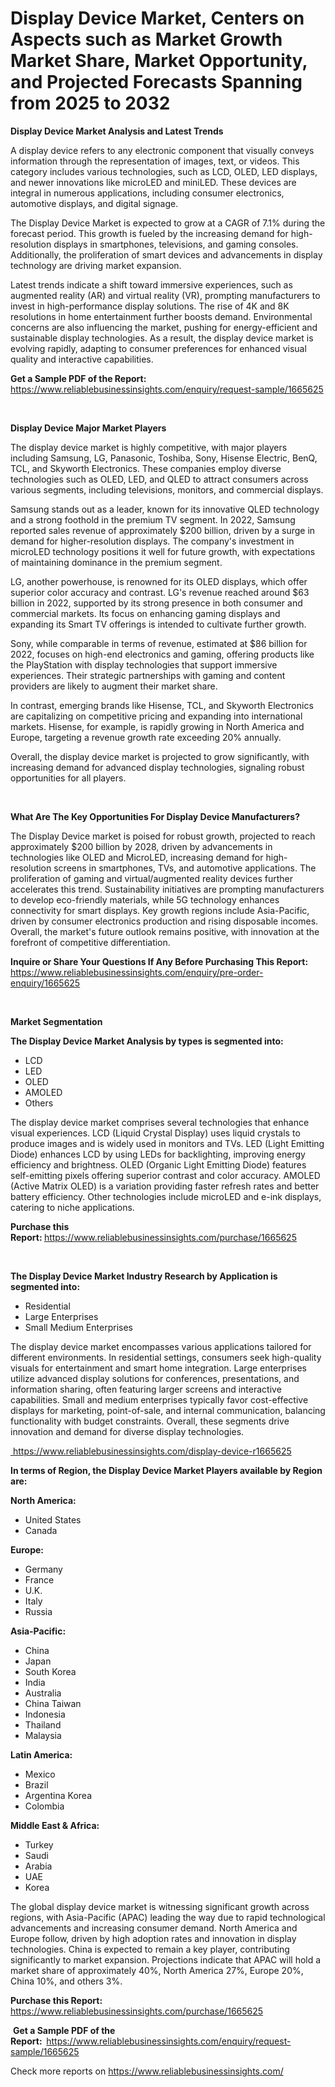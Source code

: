<p><h1>Display Device Market, Centers on Aspects such as Market Growth Market Share, Market Opportunity, and Projected Forecasts Spanning from 2025 to 2032</h1></p><p><strong>Display Device Market Analysis and Latest Trends</strong></p>
<p><p>A display device refers to any electronic component that visually conveys information through the representation of images, text, or videos. This category includes various technologies, such as LCD, OLED, LED displays, and newer innovations like microLED and miniLED. These devices are integral in numerous applications, including consumer electronics, automotive displays, and digital signage.</p><p>The Display Device Market is expected to grow at a CAGR of 7.1% during the forecast period. This growth is fueled by the increasing demand for high-resolution displays in smartphones, televisions, and gaming consoles. Additionally, the proliferation of smart devices and advancements in display technology are driving market expansion. </p><p>Latest trends indicate a shift toward immersive experiences, such as augmented reality (AR) and virtual reality (VR), prompting manufacturers to invest in high-performance display solutions. The rise of 4K and 8K resolutions in home entertainment further boosts demand. Environmental concerns are also influencing the market, pushing for energy-efficient and sustainable display technologies. As a result, the display device market is evolving rapidly, adapting to consumer preferences for enhanced visual quality and interactive capabilities.</p></p>
<p><strong>Get a Sample PDF of the Report:&nbsp;</strong> <a href="https://www.reliablebusinessinsights.com/enquiry/request-sample/1665625?utm_campaign=2244&utm_medium=2&utm_source=Github&utm_content=ia&utm_term=10022025&utm_id=display-device">https://www.reliablebusinessinsights.com/enquiry/request-sample/1665625</a></p>
<p>&nbsp;</p>
<p><strong>Display Device Major Market Players</strong></p>
<p><p>The display device market is highly competitive, with major players including Samsung, LG, Panasonic, Toshiba, Sony, Hisense Electric, BenQ, TCL, and Skyworth Electronics. These companies employ diverse technologies such as OLED, LED, and QLED to attract consumers across various segments, including televisions, monitors, and commercial displays.</p><p>Samsung stands out as a leader, known for its innovative QLED technology and a strong foothold in the premium TV segment. In 2022, Samsung reported sales revenue of approximately $200 billion, driven by a surge in demand for higher-resolution displays. The company's investment in microLED technology positions it well for future growth, with expectations of maintaining dominance in the premium segment.</p><p>LG, another powerhouse, is renowned for its OLED displays, which offer superior color accuracy and contrast. LG's revenue reached around $63 billion in 2022, supported by its strong presence in both consumer and commercial markets. Its focus on enhancing gaming displays and expanding its Smart TV offerings is intended to cultivate further growth.</p><p>Sony, while comparable in terms of revenue, estimated at $86 billion for 2022, focuses on high-end electronics and gaming, offering products like the PlayStation with display technologies that support immersive experiences. Their strategic partnerships with gaming and content providers are likely to augment their market share.</p><p>In contrast, emerging brands like Hisense, TCL, and Skyworth Electronics are capitalizing on competitive pricing and expanding into international markets. Hisense, for example, is rapidly growing in North America and Europe, targeting a revenue growth rate exceeding 20% annually.</p><p>Overall, the display device market is projected to grow significantly, with increasing demand for advanced display technologies, signaling robust opportunities for all players.</p></p>
<p>&nbsp;</p>
<p><strong>What Are The Key Opportunities For Display Device Manufacturers?</strong></p>
<p><p>The Display Device market is poised for robust growth, projected to reach approximately $200 billion by 2028, driven by advancements in technologies like OLED and MicroLED, increasing demand for high-resolution screens in smartphones, TVs, and automotive applications. The proliferation of gaming and virtual/augmented reality devices further accelerates this trend. Sustainability initiatives are prompting manufacturers to develop eco-friendly materials, while 5G technology enhances connectivity for smart displays. Key growth regions include Asia-Pacific, driven by consumer electronics production and rising disposable incomes. Overall, the market's future outlook remains positive, with innovation at the forefront of competitive differentiation.</p></p>
<p><strong>Inquire or Share Your Questions If Any Before Purchasing This Report:</strong> <a href="https://www.reliablebusinessinsights.com/enquiry/pre-order-enquiry/1665625?utm_campaign=2244&utm_medium=2&utm_source=Github&utm_content=ia&utm_term=10022025&utm_id=display-device">https://www.reliablebusinessinsights.com/enquiry/pre-order-enquiry/1665625</a></p>
<p>&nbsp;</p>
<p><strong>Market Segmentation</strong></p>
<p><strong>The Display Device Market Analysis by types is segmented into:</strong></p>
<p><ul><li>LCD</li><li>LED</li><li>OLED</li><li>AMOLED</li><li>Others</li></ul></p>
<p><p>The display device market comprises several technologies that enhance visual experiences. LCD (Liquid Crystal Display) uses liquid crystals to produce images and is widely used in monitors and TVs. LED (Light Emitting Diode) enhances LCD by using LEDs for backlighting, improving energy efficiency and brightness. OLED (Organic Light Emitting Diode) features self-emitting pixels offering superior contrast and color accuracy. AMOLED (Active Matrix OLED) is a variation providing faster refresh rates and better battery efficiency. Other technologies include microLED and e-ink displays, catering to niche applications.</p></p>
<p><strong>Purchase this Report:&nbsp;</strong><a href="https://www.reliablebusinessinsights.com/purchase/1665625?utm_campaign=2244&utm_medium=2&utm_source=Github&utm_content=ia&utm_term=10022025&utm_id=display-device">https://www.reliablebusinessinsights.com/purchase/1665625</a></p>
<p>&nbsp;</p>
<p><strong>The Display Device Market Industry Research by Application is segmented into:</strong></p>
<p><ul><li>Residential</li><li>Large Enterprises</li><li>Small Medium Enterprises</li></ul></p>
<p><p>The display device market encompasses various applications tailored for different environments. In residential settings, consumers seek high-quality visuals for entertainment and smart home integration. Large enterprises utilize advanced display solutions for conferences, presentations, and information sharing, often featuring larger screens and interactive capabilities. Small and medium enterprises typically favor cost-effective displays for marketing, point-of-sale, and internal communication, balancing functionality with budget constraints. Overall, these segments drive innovation and demand for diverse display technologies.</p></p>
<p><a href="https://www.reliablebusinessinsights.com/display-device-r1665625?utm_campaign=2244&utm_medium=2&utm_source=Github&utm_content=ia&utm_term=10022025&utm_id=display-device">&nbsp;https://www.reliablebusinessinsights.com/display-device-r1665625</a></p>
<p><strong>In terms of Region, the Display Device Market Players available by Region are:</strong></p>
<p>
    <p> <strong> North America: </strong>
        <ul>
            <li>United States</li>
            <li>Canada</li>
        </ul>
        </p> 
    <p> <strong> Europe: </strong>
        <ul>
            <li>Germany</li>
            <li>France</li>
            <li>U.K.</li>
            <li>Italy</li>
            <li>Russia</li>
        </ul>
        </p> 
    <p> <strong> Asia-Pacific: </strong>
        <ul>
            <li>China</li>
            <li>Japan</li>
            <li>South Korea</li>
            <li>India</li>
            <li>Australia</li>
            <li>China Taiwan</li>
            <li>Indonesia</li>
            <li>Thailand</li>
            <li>Malaysia</li>
        </ul>
        </p> 
    <p> <strong> Latin America: </strong>
        <ul>
            <li>Mexico</li>
            <li>Brazil</li>
            <li>Argentina Korea</li>
            <li>Colombia</li>
        </ul>
        </p> 
    <p> <strong> Middle East & Africa: </strong>
        <ul>
            <li>Turkey</li>
            <li>Saudi</li>
            <li>Arabia</li>
            <li>UAE</li>
            <li>Korea</li>
        </ul>
    </p>
    </p>
<p><p>The global display device market is witnessing significant growth across regions, with Asia-Pacific (APAC) leading the way due to rapid technological advancements and increasing consumer demand. North America and Europe follow, driven by high adoption rates and innovation in display technologies. China is expected to remain a key player, contributing significantly to market expansion. Projections indicate that APAC will hold a market share of approximately 40%, North America 27%, Europe 20%, China 10%, and others 3%.</p></p>
<p><strong>Purchase this Report: </strong><a href="https://www.reliablebusinessinsights.com/purchase/1665625?utm_campaign=2244&utm_medium=2&utm_source=Github&utm_content=ia&utm_term=10022025&utm_id=display-device">https://www.reliablebusinessinsights.com/purchase/1665625</a></p>
<p>&nbsp;<strong>Get a Sample PDF of the Report:&nbsp;&nbsp;</strong><a href="https://www.reliablebusinessinsights.com/enquiry/request-sample/1665625?utm_campaign=2244&utm_medium=2&utm_source=Github&utm_content=ia&utm_term=10022025&utm_id=display-device">https://www.reliablebusinessinsights.com/enquiry/request-sample/1665625</a></p>
<p><strong></strong></p>
<p>Check more reports on <a href="https://www.reliablebusinessinsights.com/?utm_campaign=2244&utm_medium=2&utm_source=Github&utm_content=ia&utm_term=10022025&utm_id=display-device">https://www.reliablebusinessinsights.com/</a></p>